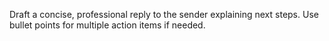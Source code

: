 Draft a concise, professional reply to the sender explaining next steps. Use bullet points for multiple action items if needed. 